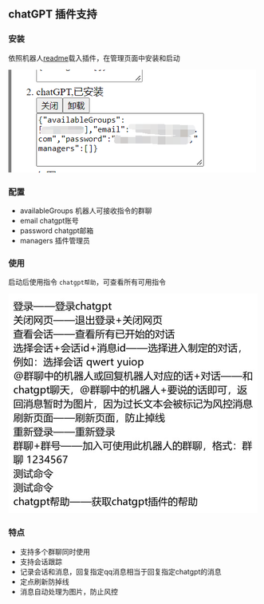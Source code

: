 ## chatGPT 插件支持

### 安装

依照机器人[readme](../../../README.md)载入插件，在管理页面中安装和启动

![img.png](imgs/1.png)

### 配置

- availableGroups 机器人可接收指令的群聊
- email chatgpt账号
- password chatgpt邮箱
- managers 插件管理员

### 使用

启动后使用指令 `chatgpt帮助`，可查看所有可用指令

![img_1.png](imgs/2.png)

### 特点

- 支持多个群聊同时使用
- 支持会话跟踪
- 记录会话和消息，回复指定qq消息相当于回复指定chatgpt的消息
- 定点刷新防掉线
- 消息自动处理为图片，防止风控
